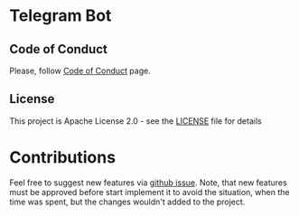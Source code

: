 # Telegram Bot

## Code of Conduct
Please, follow [Code of Conduct](CODE_OF_CONDUCT.md) page.

## License
This project is Apache License 2.0 - see the [LICENSE](LICENSE) file for details

# Contributions
Feel free to suggest new features via [github issue](https://github.com/nemiro54/telegram-bot/issues/new).
Note, that new features must be approved before start implement it to avoid the situation, when the time was spent, but the changes wouldn't added to the project.

